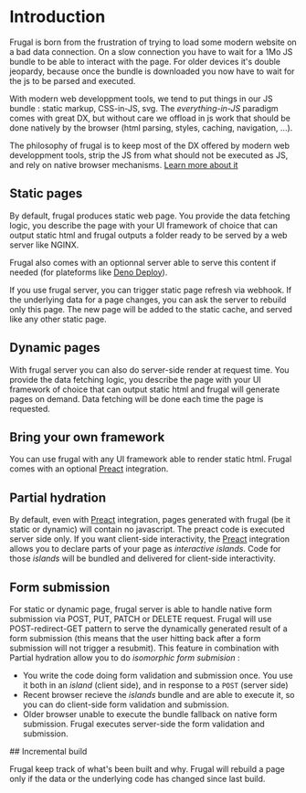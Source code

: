 # Introduction

Frugal is born from the frustration of trying to load some modern website on a bad data connection. On a slow connection you have to wait for a 1Mo JS bundle to be able to interact with the page. For older devices it's double jeopardy, because once the bundle is downloaded you now have to wait for the js to be parsed and executed.

With modern web developpment tools, we tend to put things in our JS bundle : static markup, CSS-in-JS, svg. The _everything-in-JS_ paradigm comes with great DX, but without care we offload in js work that should be done natively by the browser (html parsing, styles, caching, navigation, ...).

The philosophy of frugal is to keep most of the DX offered by modern web developpment tools, strip the JS from what should not be executed as JS, and rely on native browser mechanisms. [Learn more about it](#)

## Static pages

By default, frugal produces static web page. You provide the data fetching logic, you describe the page with your UI framework of choice that can output static html and frugal outputs a folder ready to be served by a web server like NGINX.

Frugal also comes with an optionnal server able to serve this content if needed (for plateforms like [Deno Deploy](https://deno.com/deploy)).

If you use frugal server, you can trigger static page refresh via webhook. If the underlying data for a page changes, you can ask the server to rebuild only this page. The new page will be added to the static cache, and served like any other static page.

## Dynamic pages

With frugal server you can also do server-side render at request time. You provide the data fetching logic, you describe the page with your UI framework of choice that can output static html and frugal will generate pages on demand. Data fetching will be done each time the page is requested.

## Bring your own framework

You can use frugal with any UI framework able to render static html. Frugal comes with an optional [Preact](https://preactjs.com/) integration.

## Partial hydration

By default, even with [Preact](https://preactjs.com/) integration, pages generated with frugal (be it static or dynamic) will contain no javascript. The preact code is executed server side only. If you want client-side interactivity, the [Preact](https://preactjs.com/) integration allows you to declare parts of your page as _interactive islands_. Code for those _islands_ will be bundled and delivered for client-side interactivity.

## Form submission

For static or dynamic page, frugal server is able to handle native form submission via POST, PUT, PATCH or DELETE request. Frugal will use POST-redirect-GET pattern to serve the dynamically generated result of a form submission (this means that the user hitting back after a form submission will not trigger a resubmit).
This feature in combination with Partial hydration allow you to do _isomorphic form submision_ :

- You write the code doing form validation and submission once. You use it both in an _island_ (client side), and in response to a `POST` (server side)
- Recent browser recieve the _islands_ bundle and are able to execute it, so you can do client-side form validation and submission.
- Older browser unable to execute the bundle fallback on native form submission. Frugal executes server-side the form validation and submission.

## Incremental build

Frugal keep track of what's been built and why. Frugal will rebuild a page only if the data or the underlying code has changed since last build.
